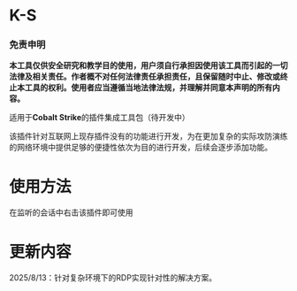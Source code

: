 # K-S

### 免责申明
**本工具仅供安全研究和教学目的使用，用户须自行承担因使用该工具而引起的一切法律及相关责任。作者概不对任何法律责任承担责任，且保留随时中止、修改或终止本工具的权利。使用者应当遵循当地法律法规，并理解并同意本声明的所有内容。**

适用于**Cobalt Strike**的插件集成工具包（待开发中）

该插件针对互联网上现存插件没有的功能进行开发，为在更加复杂的实际攻防演练的网络环境中提供足够的便捷性依次为目的进行开发，后续会逐步添加功能。

# 使用方法
在监听的会话中右击该插件即可使用

# 更新内容
2025/8/13：针对复杂环境下的RDP实现针对性的解决方案。


